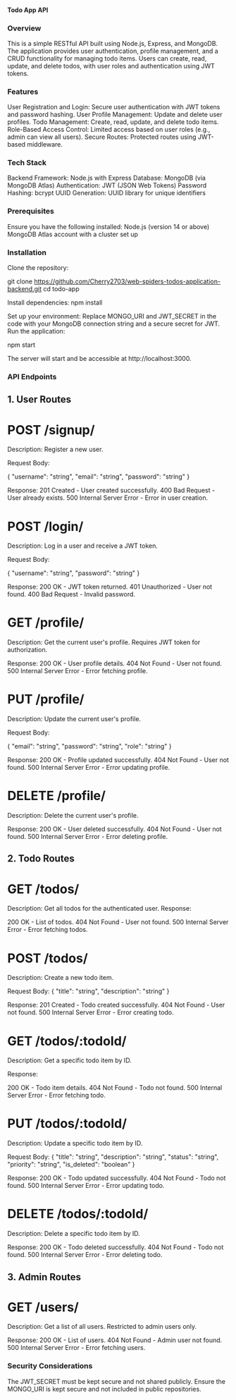 ####  Todo App API   #####


### Overview
This is a simple RESTful API built using Node.js, Express, and MongoDB. The application provides user authentication, profile management, and a CRUD functionality for managing todo items. Users can create, read, update, and delete todos, with user roles and authentication using JWT tokens.

### Features
User Registration and Login: Secure user authentication with JWT tokens and password hashing.
User Profile Management: Update and delete user profiles.
Todo Management: Create, read, update, and delete todo items.
Role-Based Access Control: Limited access based on user roles (e.g., admin can view all users).
Secure Routes: Protected routes using JWT-based middleware.


### Tech Stack
Backend Framework: Node.js with Express
Database: MongoDB (via MongoDB Atlas)
Authentication: JWT (JSON Web Tokens)
Password Hashing: bcrypt
UUID Generation: UUID library for unique identifiers


### Prerequisites
Ensure you have the following installed:
Node.js (version 14 or above)
MongoDB Atlas account with a cluster set up


### Installation
Clone the repository:

git clone https://github.com/Cherry2703/web-spiders-todos-application-backend.git
cd todo-app

Install dependencies:
npm install

Set up your environment:
Replace MONGO_URI and JWT_SECRET in the code with your MongoDB connection string and a secure secret for JWT.
Run the application:

npm start

The server will start and be accessible at http://localhost:3000.



### API Endpoints

## 1. User Routes

# POST /signup/
Description: Register a new user.

Request Body:

{
  "username": "string",
  "email": "string",
  "password": "string"
}

Response:
201 Created - User created successfully.
400 Bad Request - User already exists.
500 Internal Server Error - Error in user creation.


# POST /login/
Description: Log in a user and receive a JWT token.

Request Body:

{
  "username": "string",
  "password": "string"
}

Response:
200 OK - JWT token returned.
401 Unauthorized - User not found.
400 Bad Request - Invalid password.


# GET /profile/
Description: Get the current user's profile. Requires JWT token for authorization.

Response:
200 OK - User profile details.
404 Not Found - User not found.
500 Internal Server Error - Error fetching profile.


# PUT /profile/
Description: Update the current user's profile.

Request Body:

{
  "email": "string",
  "password": "string",
  "role": "string"
}

Response:
200 OK - Profile updated successfully.
404 Not Found - User not found.
500 Internal Server Error - Error updating profile.


# DELETE /profile/
Description: Delete the current user's profile.

Response:
200 OK - User deleted successfully.
404 Not Found - User not found.
500 Internal Server Error - Error deleting profile.



## 2. Todo Routes

# GET /todos/
Description: Get all todos for the authenticated user.
Response:

200 OK - List of todos.
404 Not Found - User not found.
500 Internal Server Error - Error fetching todos.


# POST /todos/
Description: Create a new todo item.

Request Body:
{
  "title": "string",
  "description": "string"
}

Response:
201 Created - Todo created successfully.
404 Not Found - User not found.
500 Internal Server Error - Error creating todo.


# GET /todos/:todoId/
Description: Get a specific todo item by ID.

Response:

200 OK - Todo item details.
404 Not Found - Todo not found.
500 Internal Server Error - Error fetching todo.


# PUT /todos/:todoId/
Description: Update a specific todo item by ID.

Request Body:
{
  "title": "string",
  "description": "string",
  "status": "string",
  "priority": "string",
  "is_deleted": "boolean"
}

Response:
200 OK - Todo updated successfully.
404 Not Found - Todo not found.
500 Internal Server Error - Error updating todo.


# DELETE /todos/:todoId/
Description: Delete a specific todo item by ID.

Response:
200 OK - Todo deleted successfully.
404 Not Found - Todo not found.
500 Internal Server Error - Error deleting todo.


## 3. Admin Routes

# GET /users/
Description: Get a list of all users. Restricted to admin users only.

Response:
200 OK - List of users.
404 Not Found - Admin user not found.
500 Internal Server Error - Error fetching users.

### Security Considerations
The JWT_SECRET must be kept secure and not shared publicly.
Ensure the MONGO_URI is kept secure and not included in public repositories.
